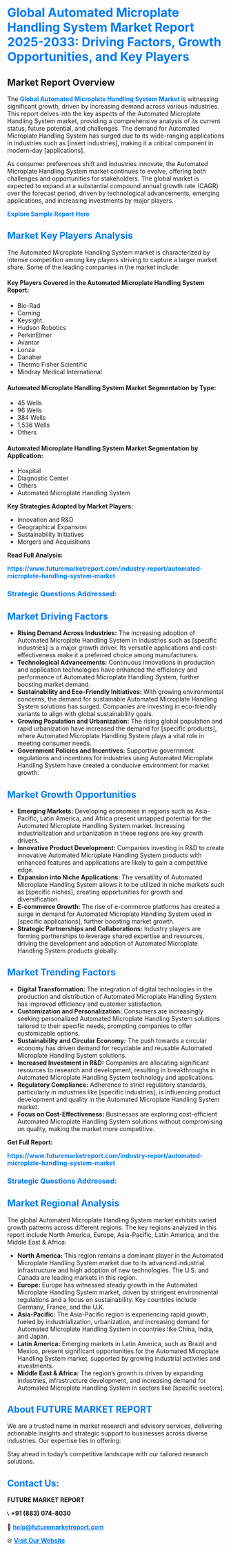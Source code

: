 <h1 style="color: #007BFF;">Global Automated Microplate Handling System Market Report 2025-2033: Driving Factors, Growth Opportunities, and Key Players</h1>

<section id="overview">
<h2>Market Report Overview</h2>
<p>The <a href="https://www.futuremarketreport.com/industry-report/automated-microplate-handling-system-market" style="color: #007BFF; text-decoration: none;"><strong>Global Automated Microplate Handling System Market</strong></a> is witnessing significant growth, driven by increasing demand across various industries. This report delves into the key aspects of the Automated Microplate Handling System market, providing a comprehensive analysis of its current status, future potential, and challenges. The demand for Automated Microplate Handling System has surged due to its wide-ranging applications in industries such as [insert industries], making it a critical component in modern-day [applications].</p>
<p>As consumer preferences shift and industries innovate, the Automated Microplate Handling System market continues to evolve, offering both challenges and opportunities for stakeholders. The global market is expected to expand at a substantial compound annual growth rate (CAGR) over the forecast period, driven by technological advancements, emerging applications, and increasing investments by major players.</p>
</section>

<section id="overview">
<p><a href="https://www.futuremarketreport.com/request-sample/reportId=127942" style="color: #007BFF; text-decoration: none;"><strong>Explore Sample Report Here</strong></a></p>
</section>

<section id="key-players">
<h2 style="color: #007BFF;">Market Key Players Analysis</h2>
<p>The Automated Microplate Handling System market is characterized by intense competition among key players striving to capture a larger market share. Some of the leading companies in the market include:</p>
<h4>Key Players Covered in the Automated Microplate Handling System Report:</h4>
<ul><li>Bio-Rad</li><li>Corning</li><li>Keysight</li><li>Hudson Robotics</li><li>PerkinElmer</li><li>Avantor</li><li>Lonza</li><li>Danaher</li><li>Thermo Fisher Scientific</li><li>Mindray Medical International</li></ul>
<h4>Automated Microplate Handling System Market Segmentation by Type:</h4>
<ul><li>45 Wells</li><li>96 Wells</li><li>384 Wells</li><li>1,536 Wells</li><li>Others</li></ul>

<h4>Automated Microplate Handling System Market Segmentation by Application:</h4>
<ul><li>Hospital</li><li>Diagnostic Center</li><li>Others</li><li>Automated Microplate Handling System</li></ul>
<p><strong>Key Strategies Adopted by Market Players:</strong></p>
<ul>
<li>Innovation and R&D</li>
<li>Geographical Expansion</li>
<li>Sustainability Initiatives</li>
<li>Mergers and Acquisitions</li>
</ul>
</section>

<section>
<p><strong>Read Full Analysis: </strong></p><a href="https://www.futuremarketreport.com/industry-report/automated-microplate-handling-system-market" style="color: #007BFF; text-decoration: none;"><strong>https://www.futuremarketreport.com/industry-report/automated-microplate-handling-system-market</strong></a>
<h3 style="color: #007BFF;">Strategic Questions Addressed:</h3>
</section>

<section id="driving-factors">
<h2 style="color: #007BFF;">Market Driving Factors</h2>
<ul>
<li><strong>Rising Demand Across Industries:</strong> The increasing adoption of Automated Microplate Handling System in industries such as [specific industries] is a major growth driver. Its versatile applications and cost-effectiveness make it a preferred choice among manufacturers.</li>
<li><strong>Technological Advancements:</strong> Continuous innovations in production and application technologies have enhanced the efficiency and performance of Automated Microplate Handling System, further boosting market demand.</li>
<li><strong>Sustainability and Eco-Friendly Initiatives:</strong> With growing environmental concerns, the demand for sustainable Automated Microplate Handling System solutions has surged. Companies are investing in eco-friendly variants to align with global sustainability goals.</li>
<li><strong>Growing Population and Urbanization:</strong> The rising global population and rapid urbanization have increased the demand for [specific products], where Automated Microplate Handling System plays a vital role in meeting consumer needs.</li>
<li><strong>Government Policies and Incentives:</strong> Supportive government regulations and incentives for industries using Automated Microplate Handling System have created a conducive environment for market growth.</li>
</ul>
</section>

<section id="growth-opportunities">
<h2 style="color: #007BFF;">Market Growth Opportunities</h2>
<ul>
<li><strong>Emerging Markets:</strong> Developing economies in regions such as Asia-Pacific, Latin America, and Africa present untapped potential for the Automated Microplate Handling System market. Increasing industrialization and urbanization in these regions are key growth drivers.</li>
<li><strong>Innovative Product Development:</strong> Companies investing in R&D to create innovative Automated Microplate Handling System products with enhanced features and applications are likely to gain a competitive edge.</li>
<li><strong>Expansion into Niche Applications:</strong> The versatility of Automated Microplate Handling System allows it to be utilized in niche markets such as [specific niches], creating opportunities for growth and diversification.</li>
<li><strong>E-commerce Growth:</strong> The rise of e-commerce platforms has created a surge in demand for Automated Microplate Handling System used in [specific applications], further boosting market growth.</li>
<li><strong>Strategic Partnerships and Collaborations:</strong> Industry players are forming partnerships to leverage shared expertise and resources, driving the development and adoption of Automated Microplate Handling System products globally.</li>
</ul>
</section>

<section id="trending-factors">
<h2 style="color: #007BFF;">Market Trending Factors</h2>
<ul>
<li><strong>Digital Transformation:</strong> The integration of digital technologies in the production and distribution of Automated Microplate Handling System has improved efficiency and customer satisfaction.</li>
<li><strong>Customization and Personalization:</strong> Consumers are increasingly seeking personalized Automated Microplate Handling System solutions tailored to their specific needs, prompting companies to offer customizable options.</li>
<li><strong>Sustainability and Circular Economy:</strong> The push towards a circular economy has driven demand for recyclable and reusable Automated Microplate Handling System solutions.</li>
<li><strong>Increased Investment in R&D:</strong> Companies are allocating significant resources to research and development, resulting in breakthroughs in Automated Microplate Handling System technology and applications.</li>
<li><strong>Regulatory Compliance:</strong> Adherence to strict regulatory standards, particularly in industries like [specific industries], is influencing product development and quality in the Automated Microplate Handling System market.</li>
<li><strong>Focus on Cost-Effectiveness:</strong> Businesses are exploring cost-efficient Automated Microplate Handling System solutions without compromising on quality, making the market more competitive.</li>
</ul>
</section>

<section>
<p><strong>Get Full Report: </strong></p><a href="https://www.futuremarketreport.com/industry-report/automated-microplate-handling-system-market" style="color: #007BFF; text-decoration: none;"><strong>https://www.futuremarketreport.com/industry-report/automated-microplate-handling-system-market</strong></a>
<h3 style="color: #007BFF;">Strategic Questions Addressed:</h3>
</section>


<section id="regional-analysis">
<h2 style="color: #007BFF;">Market Regional Analysis</h2>
<p>The global Automated Microplate Handling System market exhibits varied growth patterns across different regions. The key regions analyzed in this report include North America, Europe, Asia-Pacific, Latin America, and the Middle East & Africa:</p>
<ul>
<li><strong>North America:</strong> This region remains a dominant player in the Automated Microplate Handling System market due to its advanced industrial infrastructure and high adoption of new technologies. The U.S. and Canada are leading markets in this region.</li>
<li><strong>Europe:</strong> Europe has witnessed steady growth in the Automated Microplate Handling System market, driven by stringent environmental regulations and a focus on sustainability. Key countries include Germany, France, and the U.K.</li>
<li><strong>Asia-Pacific:</strong> The Asia-Pacific region is experiencing rapid growth, fueled by industrialization, urbanization, and increasing demand for Automated Microplate Handling System in countries like China, India, and Japan.</li>
<li><strong>Latin America:</strong> Emerging markets in Latin America, such as Brazil and Mexico, present significant opportunities for the Automated Microplate Handling System market, supported by growing industrial activities and investments.</li>
<li><strong>Middle East & Africa:</strong> The region’s growth is driven by expanding industries, infrastructure development, and increasing demand for Automated Microplate Handling System in sectors like [specific sectors].</li>
</ul>
</section>

<footer>
<h2 style="color: #007BFF;">About FUTURE MARKET REPORT</h2>
<p>We are a trusted name in market research and advisory services, delivering actionable insights and strategic support to businesses across diverse industries. Our expertise lies in offering:</p>

<p>Stay ahead in today’s competitive landscape with our tailored research solutions.</p>

<h2 style="color: #007BFF;">Contact Us:</h2>
<p><strong>FUTURE MARKET REPORT</strong></p>
<p>📞 <strong>+91 (883) 074-8030</strong></p>
<p>📧 <strong><a href="mailto:help@futuremarketreport.com" style="color: #007BFF;">help@futuremarketreport.com</a></strong></p>
<p>🌐 <strong><a href="https://www.futuremarketreport.com/" style="color: #007BFF;">Visit Our Website</a></strong></p>
</footer>